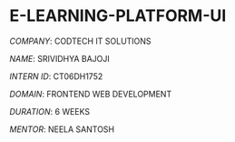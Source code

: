 # E-LEARNING-PLATFORM-UI

*COMPANY*: CODTECH IT SOLUTIONS

*NAME*: SRIVIDHYA BAJOJI

*INTERN ID*: CT06DH1752

*DOMAIN*: FRONTEND WEB DEVELOPMENT

*DURATION*: 6 WEEKS

*MENTOR*: NEELA SANTOSH


